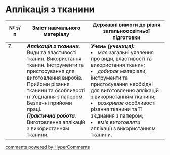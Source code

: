 <div id="hypercomments_widget" class="js-hypercomments-widget invisible"></div>

# Аплікація з тканини

<table>
  <tr>
    <td width="12%" align="center"><b>№ з/п</b></td>
    <td width="40%" align="center"><b>Зміст навчального матеріалу</b></td>
    <td width="60%" align="center"><b>Державні вимоги до рівня загальноосвітньої підготовки</b></td>
  </tr>
<tbody>
  <tr>
    <td width="12%" style="vertical-align:top !important;">
7.</td>
    <td width="40%" style="vertical-align:top !important;">
<b><i>Аплікація з тканини.</i></b> Види та властивості тканин. Використання тканин. Інструменти та пристосування для виготовлення виробів. Прийоми різання тканини та особливості її з’єднання з папером. Безпечні прийоми праці.<br>
<b><i>Практична робота.</i></b> <br>
Виготовлення аплікацій з використанням тканини. <br>
</td>
    <td width="60%" style="vertical-align:top !important;">
<i><b>Учень (учениця):</b></i><br>
<li><i>має</i> загальні уявлення про види, властивості та   використання тканин;</li>
<li><i>добирає</i> матеріали, інструменти та пристосування необхідні для виготовлення аплікацій з використанням тканини;</li>
<li><i>розкриває</i> особливості різання тканини та її з’єднання з папером;</li>
<li><i>вміє виготовляти</i> аплікації з використанням тканини.</li>
</td>
  </tr>
</tbody>
</table>

<div class="js-hypercomments-container">
<a href="http://hypercomments.com" class="hc-link" title="comments widget">comments powered by HyperComments</a>
</div>